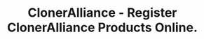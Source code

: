 ---
title: ClonerAlliance - Register ClonerAlliance Products Online.
metaItems:
  - name: description
    content: Register ClonerAlliance Products and Get Free Software Bonus Codes.
  - name: keywords
    content: cloneralliance, video, recorder, capture, hdmi, software, 4k, live stream
breadcrumb: Example

message:
  default: Registration server is temporarily unavailable. Please contact support@cloner-alliance.com for direct help.
  sn: Invalid S/N.
  validNoCode: The S/N has been used and corresponding registration code has been sent. Please contact support@cloner-alliance.com for direct help.
  invalidEmail: Invalid email
  verify: An Email included the verification code has been sent to you, please check.
  email: Invalid email.
  snUsed: The S/N has been used and corresponding registration code has been sent. Please contact support@cloner-alliance.com for direct help.
  ok: Verification Success! An Email included the bundled software registration Code has been sent to you.( Please check your spam folder at the same time.)
  verify_retry: Incorrect Verification Code. Please double check it.
  isnotEmpty: It can't be empty
  
stepInfo:
  needHelp: 
    text: Need help?
    kbUrl: how-to-register-hardware-products
  sn:
    imageUrl: dev-snshow.png
    label:
      sn: S/N
    buttonText: Next
    tips:
      text: Where can I find the S/N?
      kbUrl: how-to-register-hardware-products
  register:
    buttonText: Send Verification Code
    label:
      email:
        text: Verify Your Email
        description: After the verification, you'll receive the software registration code above for backup and get more instructions of the bundled software.
      vcode: 
        text: Email Verification Code 
        description: Check your email
      ProductModel: Product Model
      regCode: Bundled Software Registration Code
  verify:
    buttonText: Verify Your Email
          
---